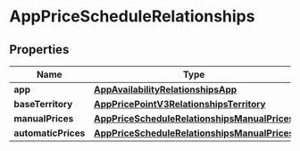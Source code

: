 

# AppPriceScheduleRelationships


## Properties

| Name | Type | Description | Notes |
|------------ | ------------- | ------------- | -------------|
|**app** | [**AppAvailabilityRelationshipsApp**](AppAvailabilityRelationshipsApp.md) |  |  [optional] |
|**baseTerritory** | [**AppPricePointV3RelationshipsTerritory**](AppPricePointV3RelationshipsTerritory.md) |  |  [optional] |
|**manualPrices** | [**AppPriceScheduleRelationshipsManualPrices**](AppPriceScheduleRelationshipsManualPrices.md) |  |  [optional] |
|**automaticPrices** | [**AppPriceScheduleRelationshipsManualPrices**](AppPriceScheduleRelationshipsManualPrices.md) |  |  [optional] |



